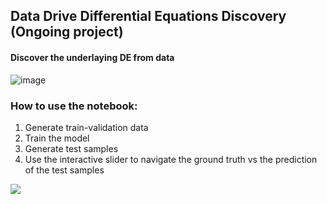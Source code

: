 ## Data Drive Differential Equations Discovery (Ongoing project)

#### Discover the underlaying DE from data

![image](https://i.imgur.com/xugNmFF.png)



### How to use the notebook:

1) Generate train-validation data
2) Train the model
3) Generate test samples
4) Use the interactive slider to navigate the ground truth vs the prediction of the test samples

<img src="https://i.imgur.com/htnt6cT.png" >
